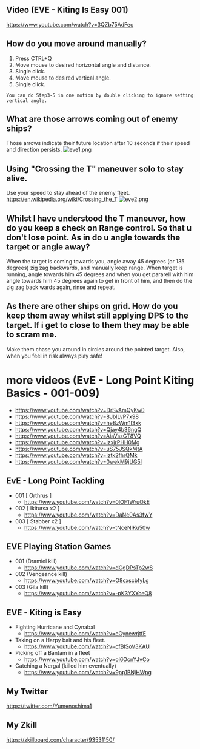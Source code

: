 ## Video (EVE - Kiting Is Easy 001)
https://www.youtube.com/watch?v=3QZb75AdFec

## How do you move around manually?
1) Press CTRL+Q
2) Move mouse to desired horizontal angle and distance.
3) Single click.
4) Move mouse to desired vertical angle.
5) Single click.
```
You can do Step3-5 in one motion by double clicking to ignore setting vertical angle.
```

## What are those arrows coming out of enemy ships?
Those arrows indicate their future location after 10 seconds if their speed and direction persists.
![eve1.png](https://i.imgur.com/tx2RvL8.png)

## Using "Crossing the T" maneuver solo to stay alive.
Use your speed to stay ahead of the enemy fleet.
https://en.wikipedia.org/wiki/Crossing_the_T
![eve2.png](https://i.imgur.com/LZZae8c.png)

## Whilst I have understood the T maneuver, how do you keep a check on Range control. So that u don't lose point. As in do u angle towards the target or angle away? 
When the target is coming towards you, angle away 45 degrees (or 135 degrees) zig zag backwards, and manually keep range. When target is running, angle towards him 45 degrees and when you get pararell with him angle towards him 45 degrees again to get in front of him, and then do the zig zag back wards again, rinse and repeat.

## As there are other ships on grid. How do you keep them away whilst still applying DPS to the target. If i get to close to them they may be able to scram me.
Make them chase you around in circles around the pointed target.  Also, when you feel in risk always play safe!

# more videos (EvE - Long Point Kiting Basics - 001-009)
- https://www.youtube.com/watch?v=DrSvAmQyKw0
- https://www.youtube.com/watch?v=8JblLvP7x98
- https://www.youtube.com/watch?v=heBzWm1I3xk
- https://www.youtube.com/watch?v=Qjay4b36ngQ
- https://www.youtube.com/watch?v=AiaVszGT8VQ
- https://www.youtube.com/watch?v=lzxjrPHH0Mg
- https://www.youtube.com/watch?v=uS75JSQkMtA
- https://www.youtube.com/watch?v=iztk2fhrQMk
- https://www.youtube.com/watch?v=0wekM9jUG5I

## EvE - Long Point Tackling
- 001 [ Orthrus ]
  - https://www.youtube.com/watch?v=0lOF1WruOkE
- 002 [ Ikitursa x2 ]
  - https://www.youtube.com/watch?v=DaNe0As3fwY
- 003 [ Stabber x2 ]
  - https://www.youtube.com/watch?v=tNceNIKu50w

## EVE Playing Station Games
- 001 (Dramiel kill)
  - https://www.youtube.com/watch?v=dGgDPsTp2w8
- 002 (Vengeance kill)
  - https://www.youtube.com/watch?v=O8cxscbfyLg
- 003 (Gila kill)
  - https://www.youtube.com/watch?v=-pK3YXYceQ8
  
## EVE - Kiting is Easy 
- Fighting Hurricane and Cynabal
  - https://www.youtube.com/watch?v=eGynewrjtfE
- Taking on a Harpy bait and his fleet.
  - https://www.youtube.com/watch?v=cfBISoV3KAU
- Picking off a Bantam in a fleet
  - https://www.youtube.com/watch?v=ol6OcnYJvCo
- Catching a Nergal (killed him eventually)
  - https://www.youtube.com/watch?v=9pp1BNjHWpg
  
## My Twitter
https://twitter.com/Yumenoshima1

## My Zkill
https://zkillboard.com/character/93531150/
